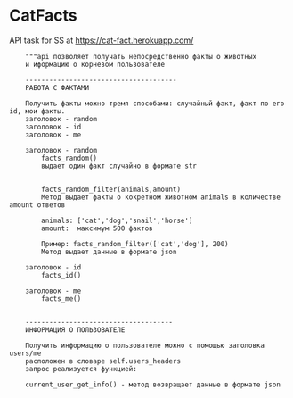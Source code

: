 # CatFacts
API task for SS at https://cat-fact.herokuapp.com/


        """api позволяет получать непосредственно факты о животных 
        и иформацию о корневом пользователе
        
        --------------------------------------
        РАБОТА С ФАКТАМИ
        
        Получить факты можно тремя способами: случайный факт, факт по его id, мои факты.
        заголовок - random
        заголовок - id
        заголовок - me
        
        заголовок - random
            facts_random()
            выдает один факт случайно в формате str
            
            
            facts_random_filter(animals,amount)
            Метод выдает факты о кокретном животном animals в количестве amount ответов
            
            animals: ['cat','dog','snail','horse'] 
            amount:  максимум 500 фактов
            
            Пример: facts_random_filter(['cat','dog'], 200)
            Метод выдает данные в формате json
            
        заголовок - id
            facts_id()
                        
        заголовок - me
            facts_me()
        
        
        -------------------------------------
        ИНФОРМАЦИЯ О ПОЛЬЗОВАТЕЛЕ 
        
        Получить информацию о пользователе можно с помощью заголовка users/me
        расположен в словаре self.users_headers
        запрос реализуется функцией:
            
        current_user_get_info() - метод возвращает данные в формате json
        
